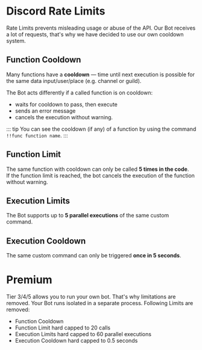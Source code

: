 # Discord Rate Limits
Rate Limits prevents misleading usage or abuse of the API. Our Bot receives a lot of requests, that's why we have decided to use our own cooldown system.

## Function Cooldown
Many functions have a **cooldown** — time until next execution is possible for the same data input/user/place (e.g. channel or guild).

The Bot acts differently if a called function is on cooldown:
* waits for cooldown to pass, then execute
* sends an error message
* cancels the execution without warning.

::: tip
You can see the cooldown (if any) of a function by using the command `!!func function name`.
:::

## Function Limit
The same function with cooldown can only be called **5 times in the code**.<br/>
If the function limit is reached, the bot cancels the execution of the function without warning.

## Execution Limits
The Bot supports up to **5 parallel executions** of the same custom command.

## Execution Cooldown
The same custom command can only be triggered **once in 5 seconds**.

# Premium
Tier 3/4/5 allows you to run your own bot. That's why limitations are removed. Your Bot runs isolated in a separate process.
Following Limits are removed:
* Function Cooldown
* Function Limit hard capped to 20 calls
* Execution Limits hard capped to 60 parallel executions
* Execution Cooldown hard capped to 0.5 seconds
